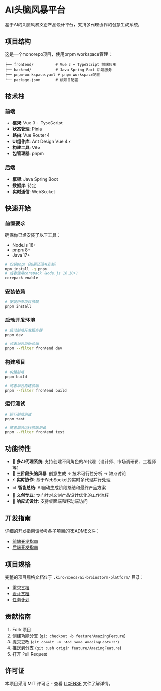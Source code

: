 # AI头脑风暴平台

基于AI的头脑风暴文创产品设计平台，支持多代理协作的创意生成系统。

## 项目结构

这是一个monorepo项目，使用pnpm workspace管理：

```
├── frontend/          # Vue 3 + TypeScript 前端应用
├── backend/           # Java Spring Boot 后端服务
├── pnpm-workspace.yaml # pnpm workspace配置
└── package.json       # 根项目配置
```

## 技术栈

### 前端
- **框架**: Vue 3 + TypeScript
- **状态管理**: Pinia
- **路由**: Vue Router 4
- **UI组件库**: Ant Design Vue 4.x
- **构建工具**: Vite
- **包管理器**: pnpm

### 后端
- **框架**: Java Spring Boot
- **数据库**: 待定
- **实时通信**: WebSocket

## 快速开始

### 前置要求

确保你已经安装了以下工具：

- Node.js 18+
- pnpm 8+
- Java 17+

```bash
# 安装pnpm（如果还没有安装）
npm install -g pnpm
# 或者使用corepack（Node.js 16.10+）
corepack enable
```

### 安装依赖

```bash
# 安装所有项目依赖
pnpm install
```

### 启动开发环境

```bash
# 启动前端开发服务器
pnpm dev

# 或者单独启动前端
pnpm --filter frontend dev
```

### 构建项目

```bash
# 构建前端
pnpm build

# 或者单独构建前端
pnpm --filter frontend build
```

### 运行测试

```bash
# 运行前端测试
pnpm test

# 或者单独运行前端测试
pnpm --filter frontend test
```

## 功能特性

- 🤖 **多AI代理系统**: 支持创建不同角色的AI代理（设计师、市场调研员、工程师等）
- 🧠 **三阶段头脑风暴**: 创意生成 → 技术可行性分析 → 缺点讨论
- ⚡ **实时协作**: 基于WebSocket的实时多代理并行处理
- 📊 **智能总结**: AI自动生成阶段总结和最终产品方案
- 🎨 **文创专业**: 专门针对文创产品设计优化的工作流程
- 📱 **响应式设计**: 支持桌面端和移动端访问

## 开发指南

详细的开发指南请参考各子项目的README文件：

- [前端开发指南](./frontend/README.md)
- [后端开发指南](./backend/README.md)

## 项目规格

完整的项目规格文档位于 `.kiro/specs/ai-brainstorm-platform/` 目录：

- [需求文档](./kiro/specs/ai-brainstorm-platform/requirements.md)
- [设计文档](./kiro/specs/ai-brainstorm-platform/design.md)
- [任务计划](./kiro/specs/ai-brainstorm-platform/tasks.md)

## 贡献指南

1. Fork 项目
2. 创建功能分支 (`git checkout -b feature/AmazingFeature`)
3. 提交更改 (`git commit -m 'Add some AmazingFeature'`)
4. 推送到分支 (`git push origin feature/AmazingFeature`)
5. 打开 Pull Request

## 许可证

本项目采用 MIT 许可证 - 查看 [LICENSE](LICENSE) 文件了解详情。
